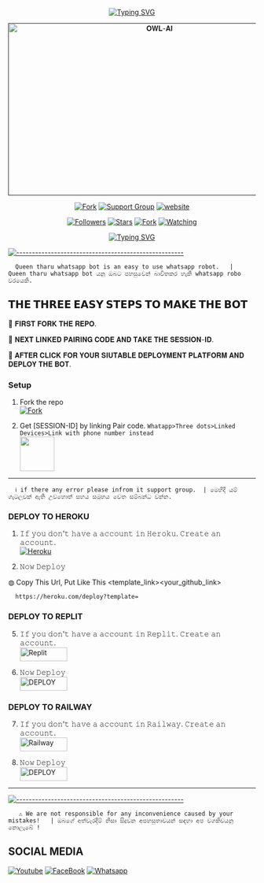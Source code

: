 <p align="center">  
<a href="https://git.io/typing-svg"><img src="https://readme-typing-svg.demolab.com?font=Rubik+Glitch&size=30&pause=1000&color=FF0000&center=true&vCenter=true&random=false&width=435&lines=I+am+Queen+Tharu-md;Multi+Device+Whatsapp+Bot;Developed+by+Kanishka_x" alt="Typing SVG" /></a>
</p>
 <p align="center">  
  <a href="">
    <img alt="𝐎𝐖𝐋-𝐀𝐈" width="600" height="350" src="https://telegra.ph/file/afa18fd398c209fea95ef.jpg/iI086tX.jpeg">
  </a>
</p>



<p align="center">
<a href="https://github.com/kanishkadesilva/Queen-Tharu/fork"><img title="Fork" src="https://img.shields.io/badge/ꜰᴏʀᴋ ɴᴏᴡ-black?style=for-the-badge&logo=github"></a>
 <a href="https://chat.whatsapp.com/CGAARZtBFOS596m9sPU4ir"><img title="Support Group" src="https://img.shields.io/badge/ꜱᴜᴘᴘᴏʀᴛ ɢʀᴏᴜᴘ-black?style=for-the-badge&logo=whatsapp"></a>
<a href="https://bit.ly/queen-tharu-official"><img title="website" src="https://img.shields.io/badge/ᴏꜰꜰɪᴄɪᴀʟ ᴡᴇʙꜱɪᴛᴇ-black?style=for-the-badge&logo=website"></a>
<p/>

<p align="center">
<a href="https://github.com/owlai01?tab=followers"><img title="Followers" src="https://img.shields.io/github/followers/owlai01?label=Followers&style=social"></a>
<a href="https://github.com/owlai01/Owl-Ai/stargazers/"><img title="Stars" src="https://img.shields.io/github/stars/owlai01/Owl-Ai?&style=social"></a>
<a href="https://github.com/owlai01/Owl-Ai/network/members"><img title="Fork" src="https://img.shields.io/github/forks/owlai01/Owl-Ai?style=social"></a>
<a href="https://github.com/owlai01/Owl-Ai/watchers"><img title="Watching" src="https://img.shields.io/github/watchers/owlai01/Owl-Ai?label=Watching&style=social"></a>
</p>
 
<p align="center"><a href="https://git.io/typing-svg"><img src="https://readme-typing-svg.demolab.com?font=Rubik+Glitch&pause=1000&color=FFFFFF&center=true&vCenter=true&random=false&width=435&lines=Queen+Tharu" alt="Typing SVG" /></a>
</p>

[![-----------------------------------------------------](https://raw.githubusercontent.com/andreasbm/readme/master/assets/lines/colored.png)](#table-of-contents)

      Queen tharu whatsapp bot is an easy to use whatsapp robot.   |  Queen tharu whatsapp bot යනු ඔබට පහසුවෙන් බාවිතකර හැකි whatsapp robo වරයෙකි.

## 𝗧𝗛𝗘 𝗧𝗛𝗥𝗘𝗘 𝗘𝗔𝗦𝗬 𝗦𝗧𝗘𝗣𝗦 𝗧𝗢 𝗠𝗔𝗞𝗘 𝗧𝗛𝗘 𝗕𝗢𝗧
	
📌 𝐅𝐈𝐑𝐒𝐓 𝐅𝐎𝐑𝐊 𝐓𝐇𝐄 𝐑𝐄𝐏𝐎.

📌 𝐍𝐄𝐗𝐓 𝐋𝐈𝐍𝐊𝐄𝐃 𝐏𝐀𝐈𝐑𝐈𝐍𝐆 𝐂𝐎𝐃𝐄 𝐀𝐍𝐃 𝐓𝐀𝐊𝐄 𝐓𝐇𝐄 𝐒𝐄𝐒𝐒𝐈𝐎𝐍-𝐈𝐃.

📌 𝐀𝐅𝐓𝐄𝐑 𝐂𝐋𝐈𝐂𝐊 𝐅𝐎𝐑 𝐘𝐎𝐔𝐑 𝐒𝐈𝐔𝐓𝐀𝐁𝐋𝐄 𝐃𝐄𝐏𝐋𝐎𝐘𝐌𝐄𝐍𝐓 𝐏𝐋𝐀𝐓𝐅𝐎𝐑𝐌 𝐀𝐍𝐃 𝐃𝐄𝐏𝐋𝐎𝐘 𝐓𝐇𝐄 𝐁𝐎𝐓.

### Setup

1.  Fork the repo
    <br>
<a href="https://github.com/kanishkadesilva/Queen-Tharu/fork"><img title="Fork" src="https://img.shields.io/badge/ꜰᴏʀᴋ Qᴜᴇᴇɴ ᴛʜᴀʀᴜ ʀᴇᴘᴏ-black?style=for-the-badge&logo=github"></a>

2. Get [SESSION-ID] by linking Pair code. `Whatapp>Three dots>Linked Devices>Link with phone number instead`
    <br>
<a href="https://replit.com/@vagaabond9/Pairing-Owl-ai?v=1"><img src="https://play-lh.googleusercontent.com/901aMQFFnVoX2T-YuJmTIwpPve_SUgMv_QSyzMSPtAqt_l0CyXN1DxfD6xXU0r2f9iM=w240-h480-rw" width="70" /></a>

****

      ℹ️ if there any error please infrom it support group.  | මෙහිදී යම් ගැටලුවක් ඇති උවහොත් සහය සමූහය වෙත සම්බන්ධ වන්න.



### DEPLOY TO HEROKU 

1. 𝙸𝚏 𝚢𝚘𝚞 𝚍𝚘𝚗'𝚝 𝚑𝚊𝚟𝚎 𝚊 𝚊𝚌𝚌𝚘𝚞𝚗𝚝 𝚒𝚗 𝙷𝚎𝚛𝚘𝚔𝚞. 𝙲𝚛𝚎𝚊𝚝𝚎 𝚊𝚗 𝚊𝚌𝚌𝚘𝚞𝚗𝚝.
    <br>
<a href='https://signup.heroku.com/' target="_blank"><img alt='Heroku' src='https://img.shields.io/badge/-Create-black?style=for-the-badge&logo=heroku&logoColor=white'/></a>

2. 𝙽𝚘𝚠 𝙳𝚎𝚙𝚕𝚘𝚢
    
◍ Copy This Url, Put Like This <template_link><your_github_link>

      https://heroku.com/deploy?template=

### DEPLOY TO REPLIT

5. 𝙸𝚏 𝚢𝚘𝚞 𝚍𝚘𝚗'𝚝 𝚑𝚊𝚟𝚎 𝚊 𝚊𝚌𝚌𝚘𝚞𝚗𝚝 𝚒𝚗 𝚁𝚎𝚙𝚕𝚒𝚝. 𝙲𝚛𝚎𝚊𝚝𝚎 𝚊𝚗 𝚊𝚌𝚌𝚘𝚞𝚗𝚝.
    <br>
<a href='https://replit.com/signup' target="_blank"><img alt='Replit' src='https://img.shields.io/badge/CREATE-h?color=black&style=for-the-badge&logo=replit' width="96.35" height="28"/></a></p>

6. 𝙽𝚘𝚠 𝙳𝚎𝚙𝚕𝚘𝚢
    <br>
<a href='https://repl.it/github/X-S-L-A-S-H-E-R/X-GEN-MD' target="_blank"><img alt='DEPLOY' src='https://img.shields.io/badge/DEPLOY -h?color=black&style=for-the-badge&logo=replit' width="96.35" height="28"/></a></p>

### DEPLOY TO RAILWAY

7. 𝙸𝚏 𝚢𝚘𝚞 𝚍𝚘𝚗'𝚝 𝚑𝚊𝚟𝚎 𝚊 𝚊𝚌𝚌𝚘𝚞𝚗𝚝 𝚒𝚗 𝚁𝚊𝚒𝚕𝚠𝚊𝚢. 𝙲𝚛𝚎𝚊𝚝𝚎 𝚊𝚗 𝚊𝚌𝚌𝚘𝚞𝚗𝚝.
    <br>
<a href='https://railway.app/login' target="_blank"><img alt='Railway' src='https://img.shields.io/badge/CREATE-h?color=black&style=for-the-badge&logo=railway' width="96.35" height="28"/></a></p>

8. 𝙽𝚘𝚠 𝙳𝚎𝚙𝚕𝚘𝚢
    <br>
<a href='https://railway.app/new/' target="_blank"><img alt='DEPLOY' src='https://img.shields.io/badge/DEPLOY -h?color=black&style=for-the-badge&logo=railway' width="96.35" height="28"/></a></p>

---

[![-----------------------------------------------------](https://raw.githubusercontent.com/andreasbm/readme/master/assets/lines/colored.png)](#table-of-contents)

       ⚠️ We are not responsible for any inconvenience caused by your mistakes!   | ඔබගේ අත්වැරදීම් නිසා සිදුවන අපහසුතාවයන් සඳහා අප වගකිවයනු නොලැබේ !


## SOCIAL MEDIA

[![Youtube](https://telegra.ph/file/eebe86c26e98ffeae39ea.jpg)](https://youtube.com/@kanishkadesilva988) [![FaceBook](https://telegra.ph/file/7d9dcbcad846a646f09f0.jpg)](https://www.facebook.com/profile.php?id=100078146263566&mibextid=ZbWKwL) [![Whatsapp](https://telegra.ph/file/99460844d012cad1b7ee4.jpg)](https://wa.me//94755975226)
